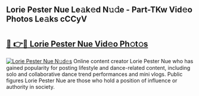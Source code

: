 ## Lorie Pester Nue Le𝚊k𝚎d N𝚞𝚍e - Part-TKw Vid𝚎o Photos Le𝚊ks cCCyV

# <h2><a href="http://fb5a0b6.evod.top/?m=Lorie+Pester+Nue">🔗 👉🔴 Lorie Pester Nue Vid𝚎o Ph𝚘t𝚘s</a></h2>

[![Lorie Pester Nue N𝚞d𝚎s](https://i.imgur.com/8V9OHl7.gif)](http://fb5a0b6.evod.top/?m=Lorie+Pester+Nue)
Online content creator Lorie Pester Nue who has gained popularity for posting lifestyle and dance-related content, including solo and collaborative dance trend performances and mini vlogs. Public figures Lorie Pester Nue are those who hold a position of influence or authority in society. 
